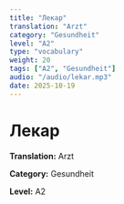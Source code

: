 ```yaml
---
title: "Лекар"
translation: "Arzt"
category: "Gesundheit"
level: "A2"
type: "vocabulary"
weight: 20
tags: ["A2", "Gesundheit"]
audio: "/audio/lekar.mp3"
date: 2025-10-19
---
```


# Лекар

**Translation:** Arzt

**Category:** Gesundheit

**Level:** A2


